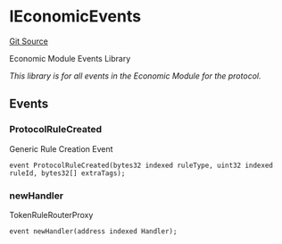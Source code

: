 # IEconomicEvents
[Git Source](https://github.com/thrackle-io/tron/blob/3cbe4e765eb8a4f99ff305a3831acec21bbc5481/src/common/IEvents.sol)

Economic Module Events Library

*This library is for all events in the Economic Module for the protocol.*


## Events
### ProtocolRuleCreated
Generic Rule Creation Event


```solidity
event ProtocolRuleCreated(bytes32 indexed ruleType, uint32 indexed ruleId, bytes32[] extraTags);
```

### newHandler
TokenRuleRouterProxy


```solidity
event newHandler(address indexed Handler);
```

